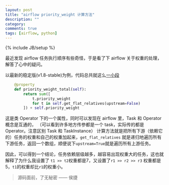 ```yaml
---
layout: post
title: "airflow priority_weight 计算方法"
description: ""
category: 
comments: true
tags: [airflow, python]
---
```

{% include JB/setup %}

最近发现 airflow 任务执行顺序有些奇怪，于是看了下 airflow 关于权重的处理，解答了心中的疑问。

以最新的稳定版(v1.8-stable)为例，代码总共就这么[一小段](https://github.com/apache/incubator-airflow/blob/v1-8-stable/airflow/models.py#L2161-L2166)

```python
    @property
    def priority_weight_total(self):
        return sum([
            t.priority_weight
            for t in self.get_flat_relatives(upstream=False)
        ]) + self.priority_weight
```

<!--more-->

这是类 Operator 下的一个属性，同时可以发现在 airflow 里，Task 和 Operator 概念是互通的，
（可以看到许多地方传参都是一个 task，实际传的都是 Operator。注意区别 Task 和 TaskInstance）
计算方法就是把所有下游（依赖它的）任务的权重和自己的权重加起来，`get_flat_relatives`
就是递归地遍历所有下游任务，返回一个数组，顺便说下`upstream=True`就是遍历所有上游任务。

因此，可以得到一个结论，任务依赖层级越多，越容易出现权重大的任务，这也就解释了为什么我设置了
`t1 >> t2`权重都是7，又设置了`r1 >> r2 >> r3` 权重都是5，`t1`的权重却比`r1`的权重小。

> 源码面前，了无秘密                   —— 侯捷
